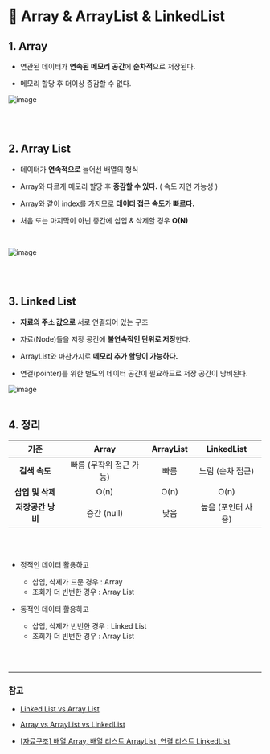 # 📌 Array & ArrayList & LinkedList

## 1. Array

- 연관된 데이터가 **연속된 메모리 공간**에 **순차적**으로 저장된다.

- 메모리 할당 후 더이상 증감할 수 없다.

![image](https://user-images.githubusercontent.com/63834758/199028769-5e604601-3622-47aa-83c8-c5635fc0bd2c.png)

<br>
<br>

## 2. Array List

- 데이터가 **연속적으로** 늘어선 배열의 형식
- Array와 다르게 메모리 할당 후 **증감할 수 있다.** ( 속도 지연 가능성 )

- Array와 같이 index를 가지므로 **데이터 접근 속도가 빠르다.**
- 처음 또는 마지막이 아닌 중간에 삽입 & 삭제할 경우 **O(N)**
<br>

![image](https://user-images.githubusercontent.com/63834758/204771848-f3e300e3-453a-4f72-89bf-4e1fb0179221.png)

<br>
<br>

## 3. Linked List

- **자료의 주소 값으로** 서로 연결되어 있는 구조
- 자료(Node)들을 저장 공간에 **불연속적인 단위로 저장**한다.

- ArrayList와 마찬가지로 **메모리 추가 할당이 가능하다.**

- 연결(pointer)를 위한 별도의 데이터 공간이 필요하므로 저장 공간이 낭비된다.

![image](https://user-images.githubusercontent.com/63834758/200721995-bb9f59d4-aeaf-4134-ad72-f48e4364f037.png)
<br>
<br>

## 4. 정리

| 기준          | Array         | ArrayList | LinkedList         |
| :-------------: | :-------------: | :---------: | :------------------: |
| **검색 속도**     | 빠름 (무작위 접근 가능) | 빠름      | 느림 (순차 접근)        |
| **삽입 및 삭제**  | O(n)          | O(n)    | O(n)             |
| **저장공간 낭비** | 중간 (null)   | 낮음      | 높음 (포인터 사용) |

<br>
<br>

- 정적인 데이터 활용하고
    - 삽입, 삭제가 드문 경우 : Array
    - 조회가 더 빈번한 경우 : Array List

- 동적인 데이터 활용하고
    - 삽입, 삭제가 빈번한 경우 : Linked List
    - 조회가 더 빈번한 경우 : Array List

<br>
<br>
<hr>

### 참고

- [Linked List vs Array List](https://www.nextree.co.kr/p6506/)

- [Array vs ArrayList vs LinkedList](https://gwang920.github.io/datastructure/Array-ArrayList-LinkedList-%EB%B3%B5%EC%82%AC%EB%B3%B8/)

- [[자료구조] 배열 Array, 배열 리스트 ArrayList, 연결 리스트 LinkedList](https://velog.io/@nnnyeong/%EC%9E%90%EB%A3%8C%EA%B5%AC%EC%A1%B0-%EB%B0%B0%EC%97%B4-Array-%EB%B0%B0%EC%97%B4-%EB%A6%AC%EC%8A%A4%ED%8A%B8-ArrayList-%EC%97%B0%EA%B2%B0-%EB%A6%AC%EC%8A%A4%ED%8A%B8-LinkedList)
